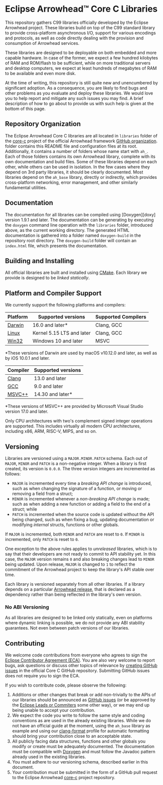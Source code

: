 # Eclipse Arrowhead™ Core C Libraries

This repository gathers C99 libraries officially developed by the Eclipse
Arrowhead project. These libraries build on top of the C99 standard library to
provide cross-platform asynchronous I/O, support for various encodings and
protocols, as  well as code directly dealing with the provision and consumption
of Arrowhead services.

These libraries are designed to be deployable on both embedded and more capable
hardware. In case of the former, we expect a few hundred kilobytes of RAM and
ROM/flash to be sufficient, while on more traditional servers and desktop
computers, we expect at least hundreds of megabytes of RAM to be available and
even more disk.

At the time of writing, this repository is still quite new and unencumbered by
significant adoption. As a consequence, you are likely to find bugs and other
problems as you evaluate and deploy these libraries. We would love you to help
report and mitigate any such issues you may find. A brief description of how to
go about to provide us with such help is given at the bottom of this page.

## Repository Organization

The Eclipse Arrowhead Core C libraries are all located in `libraries` folder of
the [core-c][ghub] project of the official Arrowhead framework
[GitHub organization][gorg]. folder contains this README file and configuration
files at its root. Additionally, it contains a number of folders whose name
start with `ah_`. Each of those folders contains its own Arrowhead library,
complete with its own documentation and build files. Some of these libraries
depend on each other, while others can be used in isolation. In the few cases
where they depend on 3rd party libraries, it should be clearly documented. Most
libraries depend on the `ah_base` library, directly or indirectly, which
provides cross-platform networking, error management, and other similarly
fundamental utilities.

[ghub]: https://github.com/eclipse-arrowhead/core-c
[gorg]: https://github.com/eclipse-arrowhead

## Documentation

The documentation for all libraries can be compiled using [Doxygen][doxy]
version 1.9.1 and later. The documentation can be generating by executing the
`doxygen` command line operation with the `libraries` folder, introduced above,
as the current working directory. The generated HTML documentation is gathered
into a folder named `doxygen-build` in the repository root directory. The
`doxygen-build` folder will contain an `index.html` file, which presents the
documentation.

## Building and Installing

All official libraries are built and installed using [CMake][cmak]. Each library
we provide is designed to be _linked statically_.

## Platform and Compiler Support

We currently support the following platforms and compilers:

[cmak]: https://cmake.org/

| Platform       | Supported versions        | Supported Compilers |
|:---------------|---------------------------|:--------------------|
| [Darwin][darw] | 16.0 and later*           | Clang, GCC          |
| [Linux][linu]  | Kernel 5.15 LTS and later | Clang, GCC          |
| [Win32][wind]  | Windows 10 and later      | MSVC                |

*These versions of Darwin are used by macOS v10.12.0 and later, as well as by
 iOS 10.0.1 and later.

[darw]: https://github.com/apple/darwin-xnu
[linu]: https://www.kernel.org/
[wind]: https://docs.microsoft.com/en-us/windows/win32/api/

| Compiler       | Supported versions |
|:---------------|:-------------------|
| [Clang][clan]  | 13.0 and later     |
| [GCC][gcco]    | 9.0 and later      |
| [MSVC++][msvc] | 14.30 and later*   |

*These versions of MSVC++ are provided by Microsoft Visual Studio version 17.0
 and later.

[clan]: https://clang.llvm.org/
[gcco]: https://gcc.gnu.org/
[msvc]: https://visualstudio.microsoft.com/

Only CPU architectures with two's complement signed integer operations are
supported. This includes virtually all modern CPU architectures, including x86,
ARM, RISC-V, MIPS, and so on.

## Versioning

Libraries are versioned using a `MAJOR.MINOR.PATCH` schema. Each out of `MAJOR`,
`MINOR` and `PATCH` is a non-negative integer. When a library is first created,
its version is `0.0.0`. The three version integers are incremented as follows:

- `MAJOR` is incremented every time a _breaking API change_ is introduced, such
  as when changing the signature of a function, or moving or removing a field
  from a struct;
- `MINOR` is incremented whenever a _non-breaking API change_ is made; such as
  when adding a new function or adding a field to the end of a struct; while
- `PATCH` is incremented when the source code is updated without the API being
  changed, such as when fixing a bug, updating documentation or modifying
  _internal_ structs, functions or other globals.

If `MAJOR` is incremented, both `MINOR` and `PATCH` are reset to `0`. If `MINOR`
is incremented, only `PATCH` is reset to `0`.

One exception to the above rules applies to _unreleased_ libraries, which is to
say that their developers are not ready to commit to API stability yet. In this
case, the `MAJOR` version remains `0` and also breaking changes lead to `MINOR`
being updated. Upon release, `MAJOR` is changed to `1` to reflect the commitment
of the Arrowhead project to keep the library's API stable over time.

Each library is versioned separately from all other libraries. If a library
depends on a particular [Arrowhead release][arel], that is declared as a
dependency rather than being reflected in the library's own version.

[arel]: https://projects.eclipse.org/projects/iot.arrowhead

### No ABI Versioning

As all libraries are designed to be linked only statically, even on platforms
where dynamic linking is possible, we do not provide any ABI stability
guarantees. Not even between patch versions of our libraries.

## Contributing

We welcome code contributions from everyone who agrees to sign the
[Eclipse Contributor Agreement (ECA)][ecag]. You are also very welcome to report
bugs, ask questions or discuss other topics of relevance by
[creating GitHub issues][ghis] in the official Core C GitHub repository.
Submitting GitHub issues does not require you to sign the ECA.

[ecag]: https://www.eclipse.org/legal/ECA.php
[ghis]: https://github.com/eclipse-arrowhead/core-c/issues

If you wish to contribute code, please observe the following:

1. Additions or other changes that break or add non-trivially to the APIs of our 
   libraries should be announced as [GitHub issues][ghis] (or be approved by the
   [Eclipse Leads or Commiters][lead] some other way), or we may end up being
   unable to accept your contribution.
2. We expect the code you write to follow the same style and coding conventions
   as are used in the already existing libraries. While we do not have an
   official guide at the moment, using the `ah_base` library as example and
   using our [clang-format][claf] profile for automatic formatting should bring
   your contribution close to an acceptable state.
3. All publicly facing data structures, functions and other globals you modify
   or create must be adequately documented. The documentation must be compatible
   with [Doxygen][dxyg] and must follow the Javadoc pattern already used in the
   existing libraries.
4. You must adhere to our versioning schema, described earlier in this document.
5. Your contribution must be submitted in the form of a GitHub pull request to
   the Eclipse Arrowhead [core-c][ghub] project repository.

[lead]: https://projects.eclipse.org/projects/iot.arrowhead/who
[claf]: https://clang.llvm.org/docs/ClangFormat.html
[dxyg]: https://doxygen.org